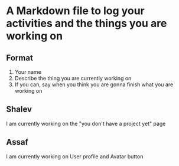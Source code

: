 # A Markdown file to log your activities and the things you are working on

## Format

1. Your name
1. Describe the thing you are currently working on
1. If you can, say when you think you are gonna finish what you are working on

## Shalev

I am currently working on the "you don't have a project yet" page

## Assaf

I am currently working on User profile and Avatar button